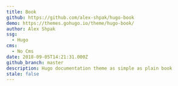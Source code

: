 ```yaml
---
title: Book
github: https://github.com/alex-shpak/hugo-book
demo: https://themes.gohugo.io/theme/hugo-book/
author: Alex Shpak
ssg:
  - Hugo
cms:
  - No Cms
date: 2018-09-05T14:21:31.000Z
github_branch: master
description: Hugo documentation theme as simple as plain book
stale: false
---
```

